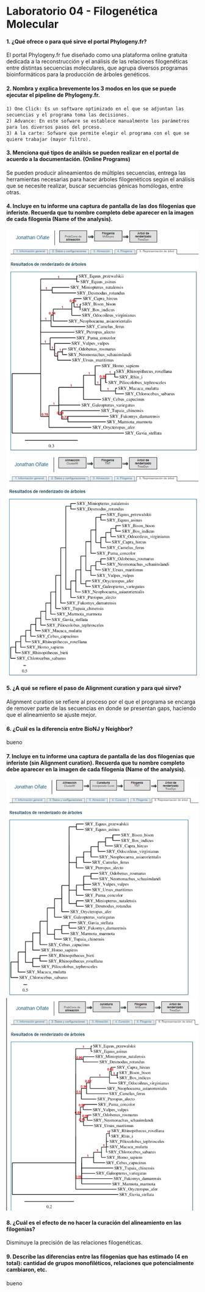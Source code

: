 # Laboratorio 04 - Filogenética Molecular 
#### 1. ¿Qué ofrece o para qué sirve el portal Phylogeny.fr?
El portal Phylogeny.fr fue diseñado como una plataforma online gratuita dedicada a la reconstrucción y el análisis de las relaciones filogenéticas entre distintas secuencias moleculares, que agrupa diversos programas bioinformáticos para la producción de árboles genéticos.
#### 2. Nombra y explica brevemente los 3 modos en los que se puede ejecutar el pipeline de Phylogeny.fr.
    1) One Click: Es un software optimizado en el que se adjuntan las secuencias y el programa toma las decisiones.
    2) Advance: En este sofware se establece manualmente los parámetros para los diversos pasos del prceso.
    3) A la carte: Sofware que permite elegir el programa con el que se quiere trabajar (mayor filtro).
#### 3. Menciona qué tipos de análsis se pueden realizar en el portal de acuerdo a la documentación. (Online Programs)
Se pueden producir alineamientos de múltiples secuencias, entrega las herramientas necesarias para hacer árboles filogenéticos según el análisis que se necesite realizar, buscar secuencias génicas homólogas, entre otras.
#### 4. Incluye en tu informe una captura de pantalla de las dos filogenias que inferiste. Recuerda que tu nombre completo debe aparecer en la imagen de cada filogenia (Name of the analysis).
![](https://github.com/JonathanArielO/Lab-4-Bioinfo/blob/master/jo4.PNG)
![](https://github.com/JonathanArielO/Lab-4-Bioinfo/blob/master/jo2.PNG)
#### 5. ¿A qué se refiere el paso de Alignment curation y para qué sirve?
Alignment curation se refiere al proceso por el que el programa se encarga de remover parte de las secuencias en donde se presentan gaps, haciendo que el alineamiento se ajuste mejor.
#### 6. ¿Cuál es la diferencia entre BioNJ y Neighbor?
bueno
#### 7. Incluye en tu informe una captura de pantalla de las dos filogenias que inferiste (sin Alignment curation). Recuerda que tu nombre completo debe aparecer en la imagen de cada filogenia (Name of the analysis).
![](https://github.com/JonathanArielO/Lab-4-Bioinfo/blob/master/jo1.PNG)
![](https://github.com/JonathanArielO/Lab-4-Bioinfo/blob/master/JO3.PNG)
#### 8. ¿Cuál es el efecto de no hacer la curación del alineamiento en las filogenias?
Disminuye la precisión de las relaciones filogenéticas.
#### 9. Describe las diferencias entre las filogenias que has estimado (4 en total): cantidad de grupos monofiléticos, relaciones que potencialmente cambiaron, etc.
bueno
